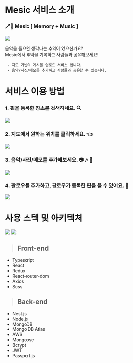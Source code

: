 # Mesic 서비스 소개



### 🪄🔮  Mesic [ Memory + Music ]  

![](https://img1.daumcdn.net/thumb/R1280x0/?scode=mtistory2&fname=https%3A%2F%2Fblog.kakaocdn.net%2Fdn%2FYyf7g%2Fbtq6v9QQthx%2FxuK3sot4SxIt5WklNifTd0%2Fimg.png)

음악을 들으면 생각나는 추억이 있으신가요?   
Mesic에서 추억을 기록하고 사람들과 공유해보세요!


     - 지도 기반의 게시물 업로드 서비스 입니다.  
     - 음악/사진/메모를 추가하고 사람들과 공유할 수 있습니다.
     

    
# 서비스 이용 방법

  ### 1. 핀을 등록할 장소를 검색하세요. 🔍


![](https://s3.us-west-2.amazonaws.com/secure.notion-static.com/77c04674-ae00-4c69-ac9f-901caf9610eb/Screen_Shot_2021-06-04_at_2.28.29_PM.png?X-Amz-Algorithm=AWS4-HMAC-SHA256&X-Amz-Credential=AKIAT73L2G45O3KS52Y5%2F20210604%2Fus-west-2%2Fs3%2Faws4_request&X-Amz-Date=20210604T055058Z&X-Amz-Expires=86400&X-Amz-Signature=a47e35a40f5809762d5e557be0a7f4f7dcd0171234cd0200089692bbce15384a&X-Amz-SignedHeaders=host&response-content-disposition=filename%20%3D%22Screen_Shot_2021-06-04_at_2.28.29_PM.png%22)

  ### 2. 지도에서 원하는 위치를 클릭하세요. 👈

![](https://s3.us-west-2.amazonaws.com/secure.notion-static.com/9e090991-6325-4789-a8a6-d6a3f181a0ff/Screen_Shot_2021-06-04_at_2.29.48_PM.png?X-Amz-Algorithm=AWS4-HMAC-SHA256&X-Amz-Credential=AKIAT73L2G45O3KS52Y5%2F20210604%2Fus-west-2%2Fs3%2Faws4_request&X-Amz-Date=20210604T055601Z&X-Amz-Expires=86400&X-Amz-Signature=207fa2b7ce9e053b0356af3cc0b5f44a3131d44c81d9e89b137ce292400af484&X-Amz-SignedHeaders=host&response-content-disposition=filename%20%3D%22Screen_Shot_2021-06-04_at_2.29.48_PM.png%22)

  ### 3. 음악/사진/메모를 추가해보세요. 📷 🎶 📝

![](https://s3.us-west-2.amazonaws.com/secure.notion-static.com/c13f2b86-188f-4193-8600-8b7ddb6de6f4/Screen_Shot_2021-06-04_at_2.33.23_PM.png?X-Amz-Algorithm=AWS4-HMAC-SHA256&X-Amz-Credential=AKIAT73L2G45O3KS52Y5%2F20210604%2Fus-west-2%2Fs3%2Faws4_request&X-Amz-Date=20210604T055622Z&X-Amz-Expires=86400&X-Amz-Signature=c00b29103ba2762ca273aeb95485239c67fa22357d2c7ab7f7e7051aa658a81b&X-Amz-SignedHeaders=host&response-content-disposition=filename%20%3D%22Screen_Shot_2021-06-04_at_2.33.23_PM.png%22)

  ### 4. 팔로우를 추가하고, 팔로우가 등록한 핀을 볼 수 있어요. 👀

![](https://s3.us-west-2.amazonaws.com/secure.notion-static.com/b9a23de2-32cd-4e73-abcb-baf9b7458ade/Screen_Shot_2021-06-04_at_3.33.50_PM.png?X-Amz-Algorithm=AWS4-HMAC-SHA256&X-Amz-Credential=AKIAT73L2G45O3KS52Y5%2F20210604%2Fus-west-2%2Fs3%2Faws4_request&X-Amz-Date=20210604T063707Z&X-Amz-Expires=86400&X-Amz-Signature=54111387bd484ab3c171a2883e58ba86613219725d475a2fd0d4146140cde7d3&X-Amz-SignedHeaders=host&response-content-disposition=filename%20%3D%22Screen_Shot_2021-06-04_at_3.33.50_PM.png%22)


# 사용 스텍 및 아키텍처

![](https://cdn.discordapp.com/attachments/836032297622175820/850248630257319936/mesic-tech-stack.jpg)
![](https://cdn.discordapp.com/attachments/836032297622175818/849941557569126460/Web_App_Reference_Architecture.png)

>## Front-end

- Typescript
- React 
- Redux
- React-router-dom
- Axios
- Scss


>## Back-end

- Nest.js
- Node.js
- MongoDB
- Mongo DB Atlas
- AWS
- Mongoose
- Bcrypt
- JWT
- Passport.js

